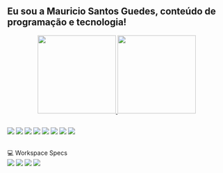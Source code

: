 ## Eu sou a Mauricio Santos Guedes, conteúdo de programação e tecnologia!
<div align="center">
  <a href="https://github.com/mauricioeuh">
  <img height="180em" src="https://github-readme-stats.vercel.app/api?username=mauricioueh&show_icons=true&theme=great-gatsby&include_all_commits=true&count_private=true"/>
  <img height="180em" src="https://github-readme-stats.vercel.app/api/top-langs/?username=mauricioueh&layout=compact&langs_count=7&theme=great-gatsby"/>
</div>
  
   ##
 
<div> 
 <a href = "mailto:mauriciosantosg8@gmail.com"><img src="https://img.shields.io/badge/Gmail-D14836?style=for-the-badge&logo=gmail&logoColor=white" target="_blank"></a>
  <a href="https://wa.me/552159074437" target="_blank"><img src="https://img.shields.io/badge/WhatsApp-25D366?style=for-the-badge&logo=whatsapp&logoColor=white" target="_blank"></a>
  <a href="https://www.youtube.com/channel/UCmBUgx6GlfFk-c0kQ2mruMg" target="_blank"><img src="https://img.shields.io/badge/YouTube-FF0000?style=for-the-badge&logo=youtube&logoColor=white" target="_blank"></a>
  <a href="https://instagram.com/mauricioueh" target="_blank"><img src="https://img.shields.io/badge/-Instagram-%23E4405F?style=for-the-badge&logo=instagram&logoColor=white" target="_blank"></a>
  <a href="https://facebook.com/mauricioueh" target="_blank"><img src="https://img.shields.io/badge/Facebook-1877F2?style=for-the-badge&logo=facebook&logoColor=white" target="_blank"></a>
 	<a href="https://www.twitch.tv/apol0z" target="_blank"><img src="https://img.shields.io/badge/Twitch-9146FF?style=for-the-badge&logo=twitch&logoColor=white" target="_blank"></a>
 <a href="https://steamcommunity.com/id/mauricioueh/" target="_blank"><img src="https://img.shields.io/badge/Steam-000000?style=for-the-badge&logo=steam&logoColor=white" target="_blank"></a>
  <a href="https://twitter.com/mauricioueh" target="_blank"><img src="https://img.shields.io/badge/Twitter-1DA1F2?style=for-the-badge&logo=twitter&logoColor=white" target="_blank"></a> 
  
  </div>
   
  ##
 
<div> 
  💻 Workspace Specs  
  <br>
  <img src="https://img.shields.io/badge/NVIDIA-GTX960-76B900?style=for-the-badge&logo=nvidia&logoColor=white"/>
  <img src="https://img.shields.io/badge/Intel-Core_i5_4th-0071C5?style=for-the-badge&logo=intel&logoColor=white"/>
   <img src="https://img.shields.io/badge/RAM%2016GB-gray?style=for-the-badge&logo=&logoColor=white"/>
  
  
  <img src="https://img.shields.io/badge/Windows_10-0078D6?style=for-the-badge&logo=windows&logoColor=white"/>
  </div>
  
  
